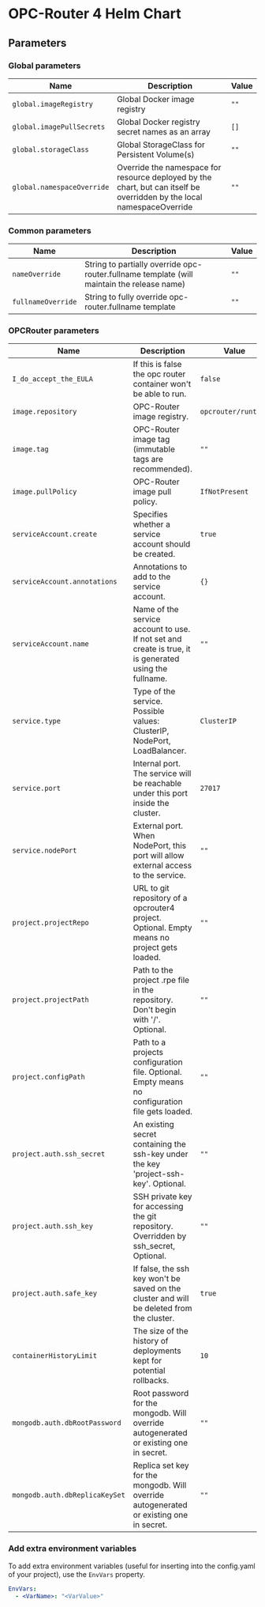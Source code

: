 # OPC-Router 4 Helm Chart

## Parameters

### Global parameters

| Name                       | Description                                                                                                            | Value |
| -------------------------- | ---------------------------------------------------------------------------------------------------------------------- | ----- |
| `global.imageRegistry`     | Global Docker image registry                                                                                           | `""`  |
| `global.imagePullSecrets`  | Global Docker registry secret names as an array                                                                        | `[]`  |
| `global.storageClass`      | Global StorageClass for Persistent Volume(s)                                                                           | `""`  |
| `global.namespaceOverride` | Override the namespace for resource deployed by the chart, but can itself be overridden by the local namespaceOverride | `""`  |


### Common parameters

| Name                     | Description                                                                                               | Value           |
| ------------------------ | --------------------------------------------------------------------------------------------------------- | --------------- |
| `nameOverride`           | String to partially override opc-router.fullname template (will maintain the release name)                | `""`            |
| `fullnameOverride`       | String to fully override opc-router.fullname template                                                     | `""`            |


### OPCRouter parameters

| Name                                     | Description                                                                                            | Value                  |
| ---------------------------------------- | ------------------------------------------------------------------------------------------------------ | ---------------------- |
| `I_do_accept_the_EULA`                   | If this is false the opc router container won't be able to run.                                        | `false`                |
| `image.repository`                       | OPC-Router image registry.                                                                             | `opcrouter/runtime`    |
| `image.tag`                              | OPC-Router image tag (immutable tags are recommended).                                                 | `""`                   |
| `image.pullPolicy`                       | OPC-Router image pull policy.                                                                          | `IfNotPresent`         |
| `serviceAccount.create`                  | Specifies whether a service account should be created.                                                 | `true`                 |
| `serviceAccount.annotations`             | Annotations to add to the service account.                                                             | `{}`                   |
| `serviceAccount.name`                    | Name of the service account to use. If not set and create is true, it is generated using the fullname. | `""`                   |
| `service.type`                           | Type of the service. Possible values: ClusterIP, NodePort, LoadBalancer.                               | `ClusterIP`            |
| `service.port`                           | Internal port. The service will be reachable under this port inside the cluster.                       | `27017`                |
| `service.nodePort`                       | External port. When NodePort, this port will allow external access to the service.                     | `""`                   |
| `project.projectRepo`                    | URL to git repository of a opcrouter4 project. Optional. Empty means no project gets loaded.           | `""`                   |
| `project.projectPath`                    | Path to the project .rpe file in the repository. Don't begin with '/'. Optional.                       | `""`                   |
| `project.configPath`                     | Path to a projects configuration file. Optional. Empty means no configuration file gets loaded.        | `""`                   |
| `project.auth.ssh_secret`                | An existing secret containing the ssh-key under the key 'project-ssh-key'. Optional.                   | `""`                   |
| `project.auth.ssh_key`                   | SSH private key for accessing the git repository. Overridden by ssh_secret, Optional.                  | `""`                   |
| `project.auth.safe_key`                  | If false, the ssh key won't be saved on the cluster and will be deleted from the cluster.              | `true`                 |
| `containerHistoryLimit`                  | The size of the history of deployments kept for potential rollbacks.                                   | `10`                   |
| `mongodb.auth.dbRootPassword`            | Root password for the mongodb. Will override autogenerated or existing one in secret.                  | `""`                   |
| `mongodb.auth.dbReplicaKeySet`           | Replica set key for the mongodb. Will override autogenerated or existing one in secret.                | `""`                   |


### Add extra environment variables

To add extra environment variables (useful for inserting into the config.yaml of your project), use the `EnvVars` property.

```yaml
EnvVars:
  - <VarName>: "<VarValue>"
```